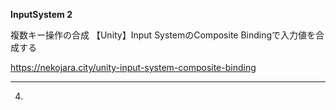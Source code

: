 **InputSystem 2**


複数キー操作の合成
【Unity】Input SystemのComposite Bindingで入力値を合成する


https://nekojara.city/unity-input-system-composite-binding


---
4.


